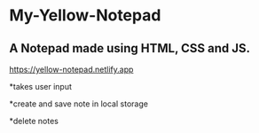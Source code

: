 # My-Yellow-Notepad
## A Notepad made using HTML, CSS and JS.

https://yellow-notepad.netlify.app 



*takes user input

*create and save note in local storage

*delete notes


